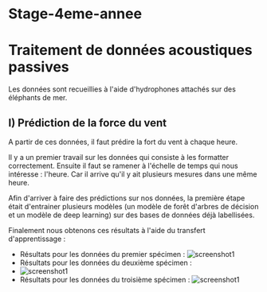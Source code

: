 # Stage-4eme-annee

# Traitement de données acoustiques passives

Les données sont recueillies à l'aide d'hydrophones attachés sur des éléphants de mer.

## I) Prédiction de la force du vent

A partir de ces données, il faut prédire la fort du vent à chaque heure.

Il y a un premier travail sur les données qui consiste à les formatter correctement. Ensuite il faut se ramener à l'échelle de temps qui nous intéresse : l'heure. Car il arrive qu'il y ait plusieurs mesures dans une même heure.

Afin d'arriver à faire des prédictions sur nos données, la première étape était d'entrainer plusieurs modèles (un modèle de forêt d'arbres de décision et un modèle de deep learning) sur des bases de données déjà labellisées.

Finalement nous obtenons ces résultats à l'aide du transfert d'apprentissage :
- Résultats pour les données du premier spécimen :
![screenshot1](https://github.com/Bessouat40/Stage-4eme-annee/blob/main/Capture1.PNG?raw=true)
- Résultats pour les données du deuxième spécimen :
- ![screenshot1](https://github.com/Bessouat40/Stage-4eme-annee/blob/main/Capture2.PNG?raw=true)
- Résultats pour les données du troisième spécimen :
![screenshot1](https://github.com/Bessouat40/Stage-4eme-annee/blob/main/Capture3.PNG?raw=true)
